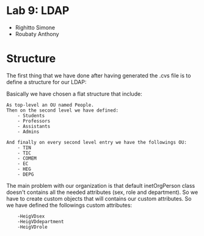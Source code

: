 # Lab 9: LDAP

- Righitto Simone
- Roubaty Anthony

# Structure

The first thing that we have done after having generated the .cvs file is to define a structure for our LDAP:

Basically we have chosen a flat structure that include:



```
As top-level an OU named People.
Then on the second level we have defined: 
	- Students
	- Professors
	- Assistants
	- Admins

And finally on every second level entry we have the followings OU:
	- TIN
	- TIC
	- COMEM
	- EC
	- HEG
	- DEPG
```

The main problem with our organization is that default inetOrgPerson class doesn't contains all the needed attributes (sex, role and department). So we have to create custom objects that will contains our custom attributes. So we have defined the followings custom attributes:
```
	-HeigVDsex
	-HeigVDdepartment
	-HeigVDrole
```